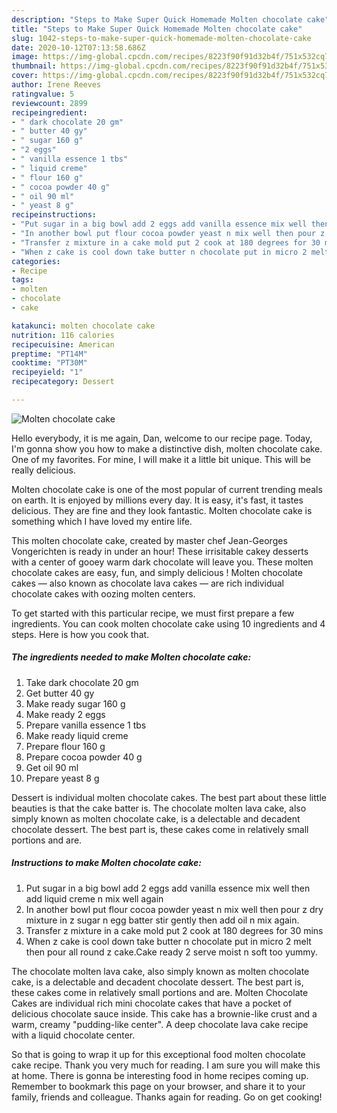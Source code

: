 ```yaml
---
description: "Steps to Make Super Quick Homemade Molten chocolate cake"
title: "Steps to Make Super Quick Homemade Molten chocolate cake"
slug: 1042-steps-to-make-super-quick-homemade-molten-chocolate-cake
date: 2020-10-12T07:13:58.686Z
image: https://img-global.cpcdn.com/recipes/8223f90f91d32b4f/751x532cq70/molten-chocolate-cake-recipe-main-photo.jpg
thumbnail: https://img-global.cpcdn.com/recipes/8223f90f91d32b4f/751x532cq70/molten-chocolate-cake-recipe-main-photo.jpg
cover: https://img-global.cpcdn.com/recipes/8223f90f91d32b4f/751x532cq70/molten-chocolate-cake-recipe-main-photo.jpg
author: Irene Reeves
ratingvalue: 5
reviewcount: 2899
recipeingredient:
- " dark chocolate 20 gm"
- " butter 40 gy"
- " sugar 160 g"
- "2 eggs"
- " vanilla essence 1 tbs"
- " liquid creme"
- " flour 160 g"
- " cocoa powder 40 g"
- " oil 90 ml"
- " yeast 8 g"
recipeinstructions:
- "Put sugar in a big bowl add 2 eggs add vanilla essence mix well then add liquid creme n mix well again"
- "In another bowl put flour cocoa powder yeast n mix well then pour z dry mixture in z sugar n egg batter stir gently then add oil n mix again."
- "Transfer z mixture in a cake mold put 2 cook at 180 degrees for 30 mins"
- "When z cake is cool down take butter n chocolate put in micro 2 melt then pour all round z cake.Cake ready 2 serve moist n soft too yummy."
categories:
- Recipe
tags:
- molten
- chocolate
- cake

katakunci: molten chocolate cake 
nutrition: 116 calories
recipecuisine: American
preptime: "PT14M"
cooktime: "PT30M"
recipeyield: "1"
recipecategory: Dessert

---
```



![Molten chocolate cake](https://img-global.cpcdn.com/recipes/8223f90f91d32b4f/751x532cq70/molten-chocolate-cake-recipe-main-photo.jpg)

Hello everybody, it is me again, Dan, welcome to our recipe page. Today, I'm gonna show you how to make a distinctive dish, molten chocolate cake. One of my favorites. For mine, I will make it a little bit unique. This will be really delicious.

Molten chocolate cake is one of the most popular of current trending meals on earth. It is enjoyed by millions every day. It is easy, it's fast, it tastes delicious. They are fine and they look fantastic. Molten chocolate cake is something which I have loved my entire life.

This molten chocolate cake, created by master chef Jean-Georges Vongerichten is ready in under an hour! These irrisitable cakey desserts with a center of gooey warm dark chocolate will leave you. These molten chocolate cakes are easy, fun, and simply delicious ! Molten chocolate cakes — also known as chocolate lava cakes — are rich individual chocolate cakes with oozing molten centers.


To get started with this particular recipe, we must first prepare a few ingredients. You can cook molten chocolate cake using 10 ingredients and 4 steps. Here is how you cook that.

<!--inarticleads1-->

##### The ingredients needed to make Molten chocolate cake:

1. Take  dark chocolate 20 gm
1. Get  butter 40 gy
1. Make ready  sugar 160 g
1. Make ready 2 eggs
1. Prepare  vanilla essence 1 tbs
1. Make ready  liquid creme
1. Prepare  flour 160 g
1. Prepare  cocoa powder 40 g
1. Get  oil 90 ml
1. Prepare  yeast 8 g


Dessert is individual molten chocolate cakes. The best part about these little beauties is that the cake batter is. The chocolate molten lava cake, also simply known as molten chocolate cake, is a delectable and decadent chocolate dessert. The best part is, these cakes come in relatively small portions and are. 

<!--inarticleads2-->

##### Instructions to make Molten chocolate cake:

1. Put sugar in a big bowl add 2 eggs add vanilla essence mix well then add liquid creme n mix well again
1. In another bowl put flour cocoa powder yeast n mix well then pour z dry mixture in z sugar n egg batter stir gently then add oil n mix again.
1. Transfer z mixture in a cake mold put 2 cook at 180 degrees for 30 mins
1. When z cake is cool down take butter n chocolate put in micro 2 melt then pour all round z cake.Cake ready 2 serve moist n soft too yummy.


The chocolate molten lava cake, also simply known as molten chocolate cake, is a delectable and decadent chocolate dessert. The best part is, these cakes come in relatively small portions and are. Molten Chocolate Cakes are individual rich mini chocolate cakes that have a pocket of delicious chocolate sauce inside. This cake has a brownie-like crust and a warm, creamy &#34;pudding-like center&#34;. A deep chocolate lava cake recipe with a liquid chocolate center. 

So that is going to wrap it up for this exceptional food molten chocolate cake recipe. Thank you very much for reading. I am sure you will make this at home. There is gonna be interesting food in home recipes coming up. Remember to bookmark this page on your browser, and share it to your family, friends and colleague. Thanks again for reading. Go on get cooking!
